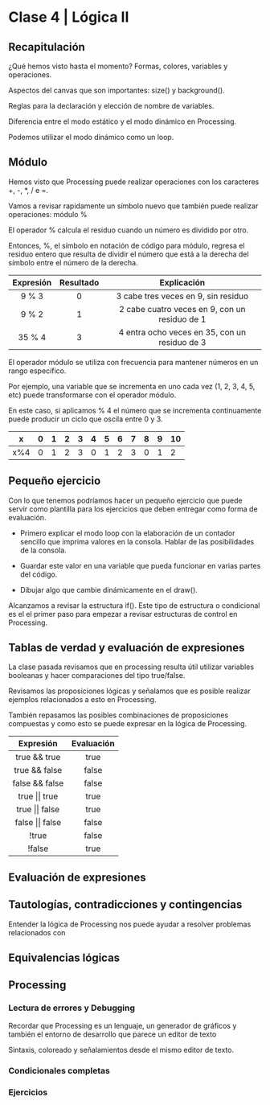 
# Clase 4 | Lógica II

## Recapitulación

¿Qué hemos visto hasta el momento? Formas, colores, variables y operaciones. 

Aspectos del canvas que son importantes: size() y background(). 

Reglas para la declaración y elección de nombre de variables. 

Diferencia entre el modo estático y el modo dinámico en Processing. 

Podemos utilizar el modo dinámico como un loop. 

## Módulo 

Hemos visto que Processing puede realizar operaciones con los caracteres +, -, *, / e =. 

Vamos a revisar rapidamente un símbolo nuevo que también puede realizar operaciones: módulo %

El operador % calcula el residuo cuando un número es dividido por otro. 

Entonces, %, el símbolo en notación de código para módulo, regresa el residuo entero que resulta de dividir el número que está a la derecha del símbolo entre el número de la derecha. 

|Expresión|Resultado|Explicación|
|:-------:|:-------:|:---------:|
|9 % 3    |0        |3 cabe tres veces en 9, sin residuo|
|9 % 2    |1        |2 cabe cuatro veces en 9, con un residuo de 1|
|35 % 4   |3        |4 entra ocho veces en 35, con un residuo de 3|

El operador módulo se utiliza con frecuencia para mantener números en un rango específico. 

Por ejemplo, una variable que se incrementa en uno cada vez (1, 2, 3, 4, 5, etc) puede transformarse con el operador módulo.

En este caso, si aplicamos % 4 el número que se incrementa continuamente puede producir un ciclo que oscila entre 0 y 3. 

|x  |0|1|2|3|4|5|6|7|8|9|10|
|---|-|-|-|-|-|-|-|-|-|-|-|
|x%4|0|1|2|3|0|1|2|3|0|1|2|

## Pequeño ejercicio 

Con lo que tenemos podríamos hacer un pequeño ejercicio que puede servir como plantilla para los ejercicios que deben entregar como forma de evaluación. 

- Primero explicar el modo loop con la elaboración de un contador sencillo que imprima valores en la consola. Hablar de las posibilidades de la consola.

- Guardar este valor en una variable que pueda funcionar en varias partes del código. 

- Dibujar algo que cambie dinámicamente en el draw(). 

Alcanzamos a revisar la estructura if(). Este tipo de estructura o condicional es el el primer paso para empezar a revisar estructuras de control en Processing. 

## Tablas de verdad y evaluación de expresiones

La clase pasada revisamos que en processing resulta útil utilizar variables booleanas y hacer comparaciones del tipo true/false. 

Revisamos las proposiciones lógicas y señalamos que es posible realizar ejemplos relacionados a esto en Processing. 

También repasamos las posibles combinaciones de proposiciones compuestas y como esto se puede expresar en la lógica de Processing. 

|Expresión|Evaluación|
|:-------:|:--------:|
|true && true|true|
|true && false|false|
|false && false|false|
|true &#124;&#124; true|true|
|true &#124;&#124; false|true|
|false &#124;&#124; false |false|
|!true|false|
|!false|true|

## Evaluación de expresiones

## Tautologías, contradicciones y contingencias

Entender la lógica de Processing nos puede ayudar a resolver problemas relacionados con 

## Equivalencias lógicas

## Processing

### Lectura de errores y Debugging

Recordar que Processing es un lenguaje, un generador de gráficos y también el entorno de desarrollo que parece un editor de texto

Sintaxis, coloreado y señalamientos desde el mismo editor de texto.

### Condicionales completas

### Ejercicios 
